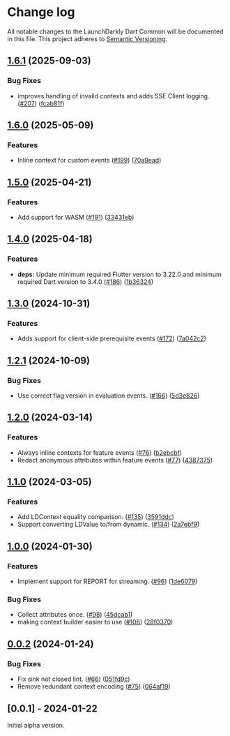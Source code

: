 # Change log

All notable changes to the LaunchDarkly Dart Common will be documented in this file. This project adheres to [Semantic Versioning](https://semver.org).

## [1.6.1](https://github.com/launchdarkly/flutter-client-sdk/compare/launchdarkly_dart_common-v1.6.0...launchdarkly_dart_common-v1.6.1) (2025-09-03)


### Bug Fixes

* improves handling of invalid contexts and adds SSE Client logging. ([#207](https://github.com/launchdarkly/flutter-client-sdk/issues/207)) ([fcab81f](https://github.com/launchdarkly/flutter-client-sdk/commit/fcab81f006f6efd78206756447d2587f87b8c43c))

## [1.6.0](https://github.com/launchdarkly/flutter-client-sdk/compare/launchdarkly_dart_common-v1.5.0...launchdarkly_dart_common-v1.6.0) (2025-05-09)


### Features

* Inline context for custom events ([#199](https://github.com/launchdarkly/flutter-client-sdk/issues/199)) ([70a9ead](https://github.com/launchdarkly/flutter-client-sdk/commit/70a9ead28552a3df6b8d3024295b41c35e869338))

## [1.5.0](https://github.com/launchdarkly/flutter-client-sdk/compare/launchdarkly_dart_common-v1.4.0...launchdarkly_dart_common-v1.5.0) (2025-04-21)


### Features

* Add support for WASM ([#191](https://github.com/launchdarkly/flutter-client-sdk/issues/191)) ([33431eb](https://github.com/launchdarkly/flutter-client-sdk/commit/33431eb34e1d69e8b0c10f522b40c8a339fe1b5c))

## [1.4.0](https://github.com/launchdarkly/flutter-client-sdk/compare/launchdarkly_dart_common-v1.3.0...launchdarkly_dart_common-v1.4.0) (2025-04-18)


### Features

* **deps:** Update minimum required Flutter version to 3.22.0 and minimum required Dart version to 3.4.0 ([#186](https://github.com/launchdarkly/flutter-client-sdk/issues/186)) ([1b36324](https://github.com/launchdarkly/flutter-client-sdk/commit/1b363247ef5d01e08baa480e4f5ed4b644397dad))

## [1.3.0](https://github.com/launchdarkly/flutter-client-sdk/compare/launchdarkly_dart_common-v1.2.1...launchdarkly_dart_common-v1.3.0) (2024-10-31)


### Features

* Adds support for client-side prerequisite events ([#172](https://github.com/launchdarkly/flutter-client-sdk/issues/172)) ([7a042c2](https://github.com/launchdarkly/flutter-client-sdk/commit/7a042c2047798831b62ea29243313d7e411d22e1))

## [1.2.1](https://github.com/launchdarkly/flutter-client-sdk/compare/launchdarkly_dart_common-v1.2.0...launchdarkly_dart_common-v1.2.1) (2024-10-09)


### Bug Fixes

* Use correct flag version in evaluation events. ([#166](https://github.com/launchdarkly/flutter-client-sdk/issues/166)) ([5d3e826](https://github.com/launchdarkly/flutter-client-sdk/commit/5d3e826bbb2345b259b6ac29732440b58f29b673))

## [1.2.0](https://github.com/launchdarkly/flutter-client-sdk/compare/launchdarkly_dart_common-v1.1.0...launchdarkly_dart_common-v1.2.0) (2024-03-14)


### Features

* Always inline contexts for feature events ([#76](https://github.com/launchdarkly/flutter-client-sdk/issues/76)) ([b2ebcbf](https://github.com/launchdarkly/flutter-client-sdk/commit/b2ebcbfd8c3c817595821f91ffb7ac02687bb41f))
* Redact anonymous attributes within feature events ([#77](https://github.com/launchdarkly/flutter-client-sdk/issues/77)) ([4387375](https://github.com/launchdarkly/flutter-client-sdk/commit/4387375f65c544f92cb65ce9882bb436ae95631b))

## [1.1.0](https://github.com/launchdarkly/flutter-client-sdk/compare/launchdarkly_dart_common-v1.0.0...launchdarkly_dart_common-v1.1.0) (2024-03-05)


### Features

* Add LDContext equality comparison. ([#135](https://github.com/launchdarkly/flutter-client-sdk/issues/135)) ([3591ddc](https://github.com/launchdarkly/flutter-client-sdk/commit/3591ddce335c756518ac792f219b41f496b300ac))
* Support converting LDValue to/from dynamic. ([#134](https://github.com/launchdarkly/flutter-client-sdk/issues/134)) ([2a7ebf9](https://github.com/launchdarkly/flutter-client-sdk/commit/2a7ebf97382bc6141ac3d70fc600ae185d0c5e84))

## [1.0.0](https://github.com/launchdarkly/flutter-client-sdk/compare/launchdarkly_dart_common-v0.0.2...launchdarkly_dart_common-v1.0.0) (2024-01-30)


### Features

* Implement support for REPORT for streaming. ([#96](https://github.com/launchdarkly/flutter-client-sdk/issues/96)) ([1de6079](https://github.com/launchdarkly/flutter-client-sdk/commit/1de60797e2edaac2fdf38f829ee4e3f15260f963))


### Bug Fixes

* Collect attributes once. ([#98](https://github.com/launchdarkly/flutter-client-sdk/issues/98)) ([45dcab1](https://github.com/launchdarkly/flutter-client-sdk/commit/45dcab15cf8e069277d15c05064e17dda0e51d4e))
* making context builder easier to use ([#106](https://github.com/launchdarkly/flutter-client-sdk/issues/106)) ([28f0370](https://github.com/launchdarkly/flutter-client-sdk/commit/28f0370eb0a1b86af51d207948b2f4169a937eef))

## [0.0.2](https://github.com/launchdarkly/flutter-client-sdk/compare/launchdarkly_dart_common-v0.0.1...launchdarkly_dart_common-v0.0.2) (2024-01-24)


### Bug Fixes

* Fix sink not closed lint. ([#66](https://github.com/launchdarkly/flutter-client-sdk/issues/66)) ([051fd9c](https://github.com/launchdarkly/flutter-client-sdk/commit/051fd9cfc405f23e0bac64da90b9277ccdf5e188))
* Remove redundant context encoding ([#75](https://github.com/launchdarkly/flutter-client-sdk/issues/75)) ([064af19](https://github.com/launchdarkly/flutter-client-sdk/commit/064af19479d8a112399d5acfdf17b11099937d33))

## [0.0.1] - 2024-01-22

Initial alpha version.
